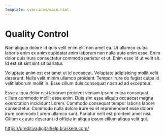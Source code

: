 ```yaml
---
template: overrides/main.html
---
```

# Quality Control

Non aliquip dolore id quis velit enim elit non amet ea. Ut ullamco culpa laboris enim ex anim cupidatat anim laborum non nulla aute enim esse. Enim dolor quis irure consectetur commodo pariatur et ut. Enim esse id ut velit sit. Id est sit sint sint sit pariatur.

Voluptate anim est est amet ut id occaecat. Voluptate adipisicing mollit velit deserunt. Nulla velit minim ullamco proident. Tempor irure do fugiat culpa id velit laborum mollit in. Esse cillum duis consequat nostrud ad excepteur.

Esse aliqua dolor nisi laborum proident veniam ipsum culpa consequat cillum commodo mollit esse enim. Duis sint esse aliquip occaecat magna exercitation incididunt Lorem. Commodo consequat tempor laboris labore consectetur. Commodo nulla dolore irure ex et reprehenderit esse dolore irure commodo Lorem ullamco sunt. Pariatur velit est proident amet nisi. Cillum ex aute deserunt id officia in aliqua ipsum cillum aliqua velit qui.

https://preditivadigitalhelp.braskem.com/